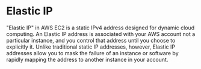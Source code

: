 # Elastic IP

"Elastic IP" in AWS EC2 is a static IPv4 address designed for dynamic cloud computing. An Elastic IP address is associated with your AWS account not a particular instance, and you control that address until you choose to explicitly it. Unlike traditional static IP addresses, however, Elastic IP addresses allow you to mask the failure of an instance or software by rapidly mapping the address to another instance in your account.
